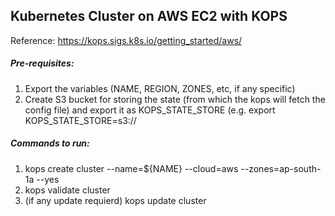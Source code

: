 
## Kubernetes Cluster on AWS EC2 with KOPS 

Reference: https://kops.sigs.k8s.io/getting_started/aws/


##### Pre-requisites: 
1. Export the variables (NAME, REGION, ZONES, etc, if any specific)
2. Create S3 bucket for storing the state (from which the kops will fetch the config file) and export it as KOPS_STATE_STORE (e.g. export KOPS_STATE_STORE=s3://<buckeet name>
  
##### Commands to run: 
1. kops create cluster --name=${NAME} --cloud=aws --zones=ap-south-1a --yes
2. kops validate cluster
3. (if any update requierd) kops update cluster 
